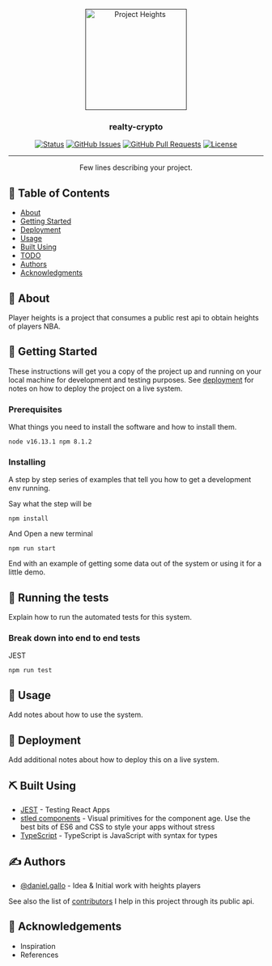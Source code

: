 <p align="center">
  <a href="" rel="noopener">
 <img width=200px height=200px src="https://imgur.com/hbWmWId.jpg" alt="Project Heights"></a>
</p>

<h3 align="center">realty-crypto</h3>

<div align="center">

[![Status](https://img.shields.io/badge/status-active-success.svg)]()
[![GitHub Issues](https://img.shields.io/github/issues/kylelobo/The-Documentation-Compendium.svg)](https://github.com/kylelobo/The-Documentation-Compendium/issues)
[![GitHub Pull Requests](https://img.shields.io/github/issues-pr/kylelobo/The-Documentation-Compendium.svg)](https://github.com/kylelobo/The-Documentation-Compendium/pulls)
[![License](https://img.shields.io/badge/license-MIT-blue.svg)](/LICENSE)

</div>

---

<p align="center"> Few lines describing your project.
    <br> 
</p>

## 📝 Table of Contents

- [About](#about)
- [Getting Started](#getting_started)
- [Deployment](#deployment)
- [Usage](#usage)
- [Built Using](#built_using)
- [TODO](./TODO.md)
- [Authors](#authors)
- [Acknowledgments](#acknowledgement)

## 🧐 About <a name = "about"></a>

Player heights is a project that consumes a public rest api to obtain heights of players NBA.

## 🏁 Getting Started <a name = "getting_started"></a>

These instructions will get you a copy of the project up and running on your local machine for development and testing purposes. See [deployment](#deployment) for notes on how to deploy the project on a live system.

### Prerequisites

What things you need to install the software and how to install them.

```
node v16.13.1 npm 8.1.2
```

### Installing

A step by step series of examples that tell you how to get a development env running.

Say what the step will be

```
npm install
```

And Open a new terminal

```
npm run start
```

End with an example of getting some data out of the system or using it for a little demo.

## 🔧 Running the tests <a name = "tests"></a>

Explain how to run the automated tests for this system.

### Break down into end to end tests

JEST

```
npm run test
```

## 🎈 Usage <a name="usage"></a>

Add notes about how to use the system.

## 🚀 Deployment <a name = "deployment"></a>

Add additional notes about how to deploy this on a live system.

## ⛏️ Built Using <a name = "built_using"></a>

- [JEST](https://jestjs.io/docs/tutorial-react) - Testing React Apps
- [stled components](https://styled-components.com/) - Visual primitives for the component age. Use the best bits of ES6 and CSS to style your apps without stress
- [TypeScript](https://www.typescriptlang.org/) - TypeScript is JavaScript with syntax for types

## ✍️ Authors <a name = "authors"></a>

- [@daniel.gallo](https://github.com/dany338) - Idea & Initial work with heights players

See also the list of [contributors](https://mach-eight.uc.r.appspot.com/) I help in this project through its public api.

## 🎉 Acknowledgements <a name = "acknowledgement"></a>

- Inspiration
- References
